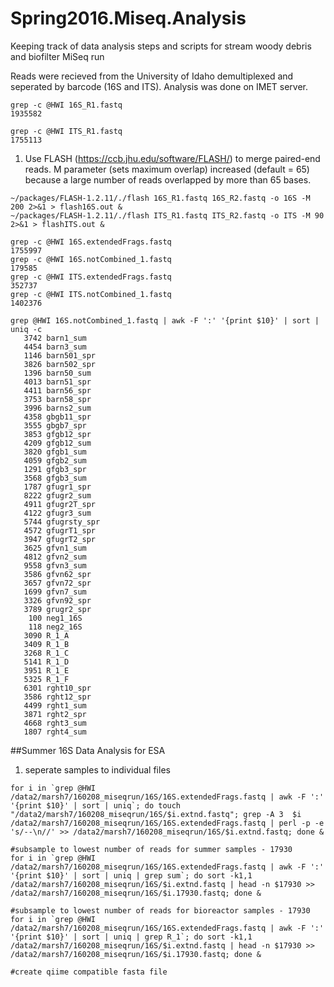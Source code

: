 # Spring2016.Miseq.Analysis
Keeping track of data analysis steps and scripts for stream woody debris and biofilter MiSeq run

Reads were recieved from the University of Idaho demultiplexed and seperated by barcode (16S and ITS). Analysis was done on IMET server. 

```
grep -c @HWI 16S_R1.fastq 
1935582

grep -c @HWI ITS_R1.fastq 
1755113
```

1. Use FLASH (https://ccb.jhu.edu/software/FLASH/) to merge paired-end reads. M parameter (sets maximum overlap) increased (default = 65) because a large number of reads overlapped by more than 65 bases. 

```
~/packages/FLASH-1.2.11/./flash 16S_R1.fastq 16S_R2.fastq -o 16S -M 200 2>&1 > flash16S.out &
~/packages/FLASH-1.2.11/./flash ITS_R1.fastq ITS_R2.fastq -o ITS -M 90 2>&1 > flashITS.out &

grep -c @HWI 16S.extendedFrags.fastq 
1755997
grep -c @HWI 16S.notCombined_1.fastq 
179585
grep -c @HWI ITS.extendedFrags.fastq 
352737
grep -c @HWI ITS.notCombined_1.fastq 
1402376

grep @HWI 16S.notCombined_1.fastq | awk -F ':' '{print $10}' | sort | uniq -c
   3742 barn1_sum
   4454 barn3_sum
   1146 barn501_spr
   3826 barn502_spr
   1396 barn50_sum
   4013 barn51_spr
   4411 barn56_spr
   3753 barn58_spr
   3996 barns2_sum
   4358 gbgb11_spr
   3555 gbgb7_spr
   3853 gfgb12_spr
   4209 gfgb12_sum
   3820 gfgb1_sum
   4059 gfgb2_sum
   1291 gfgb3_spr
   3568 gfgb3_sum
   1787 gfugr1_spr
   8222 gfugr2_sum
   4911 gfugr2T_spr
   4122 gfugr3_sum
   5744 gfugrsty_spr
   4572 gfugrT1_spr
   3947 gfugrT2_spr
   3625 gfvn1_sum
   4812 gfvn2_sum
   9558 gfvn3_sum
   3586 gfvn62_spr
   3657 gfvn72_spr
   1699 gfvn7_sum
   3326 gfvn92_spr
   3789 grugr2_spr
    100 neg1_16S
    118 neg2_16S
   3090 R_1_A
   3409 R_1_B
   3268 R_1_C
   5141 R_1_D
   3951 R_1_E
   5325 R_1_F
   6301 rght10_spr
   3586 rght12_spr
   4499 rght1_sum
   3871 rght2_spr
   4668 rght3_sum
   1807 rght4_sum
```
##Summer 16S Data Analysis for ESA
1. seperate samples to individual files
```
for i in `grep @HWI /data2/marsh7/160208_miseqrun/16S/16S.extendedFrags.fastq | awk -F ':' '{print $10}' | sort | uniq`; do touch "/data2/marsh7/160208_miseqrun/16S/$i.extnd.fastq"; grep -A 3  $i /data2/marsh7/160208_miseqrun/16S/16S.extendedFrags.fastq | perl -p -e 's/--\n//' >> /data2/marsh7/160208_miseqrun/16S/$i.extnd.fastq; done &

#subsample to lowest number of reads for summer samples - 17930
for i in `grep @HWI /data2/marsh7/160208_miseqrun/16S/16S.extendedFrags.fastq | awk -F ':' '{print $10}' | sort | uniq | grep sum`; do sort -k1,1 /data2/marsh7/160208_miseqrun/16S/$i.extnd.fastq | head -n $17930 >> /data2/marsh7/160208_miseqrun/16S/$i.17930.fastq; done &

#subsample to lowest number of reads for bioreactor samples - 17930
for i in `grep @HWI /data2/marsh7/160208_miseqrun/16S/16S.extendedFrags.fastq | awk -F ':' '{print $10}' | sort | uniq | grep R_1`; do sort -k1,1 /data2/marsh7/160208_miseqrun/16S/$i.extnd.fastq | head -n $17930 >> /data2/marsh7/160208_miseqrun/16S/$i.17930.fastq; done &

#create qiime compatible fasta file
```
